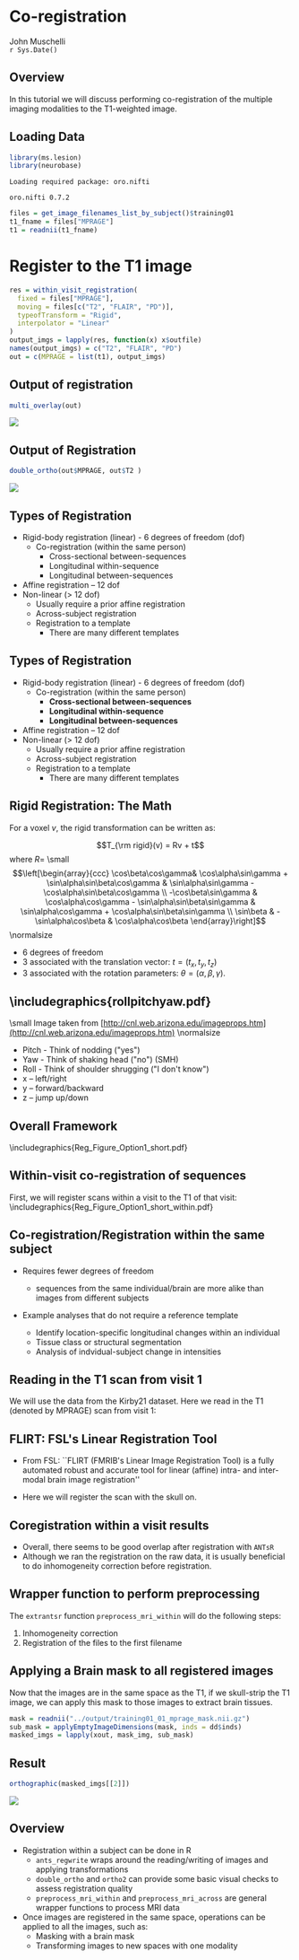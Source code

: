 # Co-registration
John Muschelli  
`r Sys.Date()`  



## Overview 
In this tutorial we will discuss performing co-registration of the multiple imaging modalities to the T1-weighted image.


## Loading Data


```r
library(ms.lesion)
library(neurobase)
```

```
Loading required package: oro.nifti
```

```
oro.nifti 0.7.2
```

```r
files = get_image_filenames_list_by_subject()$training01
t1_fname = files["MPRAGE"]
t1 = readnii(t1_fname)
```

# Register to the T1 image


```r
res = within_visit_registration(
  fixed = files["MPRAGE"],
  moving = files[c("T2", "FLAIR", "PD")],
  typeofTransform = "Rigid", 
  interpolator = "Linear"
)
output_imgs = lapply(res, function(x) x$outfile)
names(output_imgs) = c("T2", "FLAIR", "PD")
out = c(MPRAGE = list(t1), output_imgs)
```



## Output of registration


```r
multi_overlay(out)
```

![](index_files/figure-html/multi_overlay-1.png)<!-- -->

## Output of Registration


```r
double_ortho(out$MPRAGE, out$T2 )
```

![](index_files/figure-html/reg_plot_ortho2-1.png)<!-- -->


## Types of Registration
- Rigid-body registration (linear) - 6 degrees of freedom (dof)
    - Co-registration (within the same person)
        - Cross-sectional between-sequences
        - Longitudinal within-sequence
        - Longitudinal between-sequences
- Affine registration – 12 dof
- Non-linear (> 12 dof)
    - Usually require a prior affine registration
    - Across-subject registration
    - Registration to a template
        - There are many different templates
    
## Types of Registration
- Rigid-body registration (linear) - 6 degrees of freedom (dof)
    - Co-registration (within the same person)
        - **Cross-sectional between-sequences**
        - **Longitudinal within-sequence**
        - **Longitudinal between-sequences**
- Affine registration – 12 dof
- Non-linear (> 12 dof)
    - Usually require a prior affine registration
    - Across-subject registration
    - Registration to a template
        - There are many different templates

## Rigid Registration: The Math
For a voxel $v$, the rigid transformation can be written as:

$$T_{\rm rigid}(v) = Rv + t$$
where $R =$
\small
$$\left[\begin{array}{ccc} \cos\beta\cos\gamma& \cos\alpha\sin\gamma + \sin\alpha\sin\beta\cos\gamma & \sin\alpha\sin\gamma - \cos\alpha\sin\beta\cos\gamma \\
-\cos\beta\sin\gamma & \cos\alpha\cos\gamma - \sin\alpha\sin\beta\sin\gamma & \sin\alpha\cos\gamma + \cos\alpha\sin\beta\sin\gamma \\
\sin\beta & -\sin\alpha\cos\beta & \cos\alpha\cos\beta \end{array}\right]$$
\normalsize

- 6 degrees of freedom
- $3$ associated with the translation vector: $t=(t_x, t_y, t_z)$
- $3$ associated with the rotation parameters: $\theta=(\alpha, \beta,\gamma)$. 

## \includegraphics{rollpitchyaw.pdf}
\small Image taken from [http://cnl.web.arizona.edu/imageprops.htm](http://cnl.web.arizona.edu/imageprops.htm)
\normalsize

- Pitch - Think of nodding ("yes")
- Yaw - Think of shaking head ("no") (SMH)
- Roll - Think of shoulder shrugging ("I don't know")
- x – left/right
- y – forward/backward
- z – jump up/down 



## Overall Framework
\includegraphics{Reg_Figure_Option1_short.pdf}

## Within-visit co-registration of sequences
First, we will register scans within a visit to the T1 of that visit:
\includegraphics{Reg_Figure_Option1_short_within.pdf}

## Co-registration/Registration within the same subject
- Requires fewer degrees of freedom
    - sequences from the same individual/brain are more alike than images from different subjects

- Example analyses that do not require a reference template 
    - Identify location-specific longitudinal changes within an individual
    - Tissue class or structural segmentation 
    - Analysis of indvidual-subject change in intensities


## Reading in the T1 scan from visit 1
We will use the data from the Kirby21 dataset.  Here we read in the T1 (denoted by MPRAGE) scan from visit 1:


## FLIRT: FSL's Linear Registration Tool

 - From FSL: ``FLIRT (FMRIB's Linear Image Registration Tool) is a fully automated robust and accurate tool for linear (affine) intra- and inter-modal brain image registration''

- Here we will register the scan with the skull on.


## Coregistration within a visit results

- Overall, there seems to be good overlap after registration with `ANTsR`
- Although we ran the registration on the raw data, it is usually beneficial to do inhomogeneity correction before registration.

## Wrapper function to perform preprocessing
The `extrantsr` function `preprocess_mri_within` will do the following steps:

1.  Inhomogeneity correction
2.  Registration of the files to the first filename


## Applying a Brain mask to all registered images
Now that the images are in the same space as the T1, if we skull-strip the T1 image, we can apply this mask to those images to extract brain tissues.


```r
mask = readnii("../output/training01_01_mprage_mask.nii.gz")
sub_mask = applyEmptyImageDimensions(mask, inds = dd$inds)
masked_imgs = lapply(xout, mask_img, sub_mask)
```

## Result 


```r
orthographic(masked_imgs[[2]])
```

![](index_files/figure-html/mimgs_2-1.png)<!-- -->

## Overview

- Registration within a subject can be done in R
    - `ants_regwrite` wraps around the reading/writing of images and applying transformations
    - `double_ortho` and `ortho2` can provide some basic visual checks to assess registration quality
    - `preprocess_mri_within` and `preprocess_mri_across` are general wrapper functions to process MRI data
- Once images are registered in the same space, operations can be applied to all the images, such as:
    - Masking with a brain mask
    - Transforming images to new spaces with one modality


